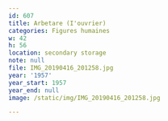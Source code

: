 ```yaml
---
id: 607
title: Arbetare (I'ouvrier)
categories: Figures humaines
w: 42
h: 56
location: secondary storage
note: null
file: IMG_20190416_201258.jpg
year: '1957'
year_start: 1957
year_end: null
image: /static/img/IMG_20190416_201258.jpg

---
```

